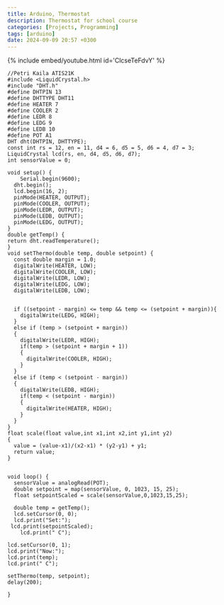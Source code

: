 ```yaml
---
title: Arduino, Thermostat
description: Thermostat for school course
categories: [Projects, Programming]
tags: [arduino]
date: 2024-09-09 20:57 +0300
---
```

{% include embed/youtube.html id='ClcseTeFdvY' %}

    //Petri Kaila ATIS21K
    #include <LiquidCrystal.h>
    #include "DHT.h"
    #define DHTPIN 13   
    #define DHTTYPE DHT11 
    #define HEATER 7
    #define COOLER 2
    #define LEDR 8 
    #define LEDG 9
    #define LEDB 10
    #define POT A1
    DHT dht(DHTPIN, DHTTYPE);
    const int rs = 12, en = 11, d4 = 6, d5 = 5, d6 = 4, d7 = 3;
    LiquidCrystal lcd(rs, en, d4, d5, d6, d7);
    int sensorValue = 0;
    
    void setup() {
    	Serial.begin(9600);
      dht.begin();
      lcd.begin(16, 2);
      pinMode(HEATER, OUTPUT);
      pinMode(COOLER, OUTPUT);
      pinMode(LEDR, OUTPUT);
      pinMode(LEDB, OUTPUT);
      pinMode(LEDG, OUTPUT);
    }
    double getTemp() {
    return dht.readTemperature();
    }
    void setThermo(double temp, double setpoint) {
      const double margin = 1.0;
      digitalWrite(HEATER, LOW);
      digitalWrite(COOLER, LOW);
      digitalWrite(LEDR, LOW);
      digitalWrite(LEDG, LOW);
      digitalWrite(LEDB, LOW);
    
    
      if ((setpoint - margin) <= temp && temp <= (setpoint + margin)){
        digitalWrite(LEDG, HIGH);
      }
      else if (temp > (setpoint + margin))
      {
        digitalWrite(LEDR, HIGH);
        if(temp > (setpoint + margin + 1))
        {
          digitalWrite(COOLER, HIGH);
        }
      }
      else if (temp < (setpoint - margin))
      {
        digitalWrite(LEDB, HIGH);
        if(temp < (setpoint - margin))
        {
          digitalWrite(HEATER, HIGH);
        }
      }
    }  
    float scale(float value,int x1,int x2,int y1,int y2) 
    {
      value = (value-x1)/(x2-x1) * (y2-y1) + y1;
      return value;
    }
    
    
    void loop() {
      sensorValue = analogRead(POT);
      double setpoint = map(sensorValue, 0, 1023, 15, 25);
      float setpointScaled = scale(sensorValue,0,1023,15,25);              
    
      double temp = getTemp();
      lcd.setCursor(0, 0);
      lcd.print("Set:");
     lcd.print(setpointScaled);
        lcd.print(" C");
    
    lcd.setCursor(0, 1);
    lcd.print("Now:");
    lcd.print(temp);
    lcd.print(" C");
    
    setThermo(temp, setpoint);
    delay(200); 
    
    }




